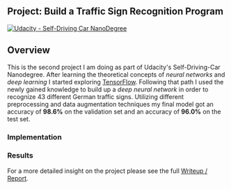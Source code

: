## Project: Build a Traffic Sign Recognition Program
[![Udacity - Self-Driving Car NanoDegree](https://s3.amazonaws.com/udacity-sdc/github/shield-carnd.svg)](http://www.udacity.com/drive)

Overview
---
This is the second project I am doing as part of Udacity's Self-Driving-Car Nanodegree. After learning the theoretical concepts of *neural networks* and *deep learning* I started exploring [TensorFlow](https://www.tensorflow.org/). Following that path I used the newly gained knowledge to build up a *deep neural network* in order to recognize 43 different German traffic signs. Utilizing different preprocessing and data augmentation techniques my final model got an accuracy of **98.6%** on the validation set and an accuracy of **96.0%** on the test set.

### Implementation

### Results

For a more detailed insight on the project please see the full [Writeup / Report](https://github.com/thoomi/traffic-sign-classifier/blob/master/writeup.md).
